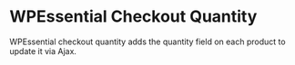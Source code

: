 # WPEssential Checkout Quantity
WPEssential checkout quantity adds the quantity field on each product to update it via Ajax.
